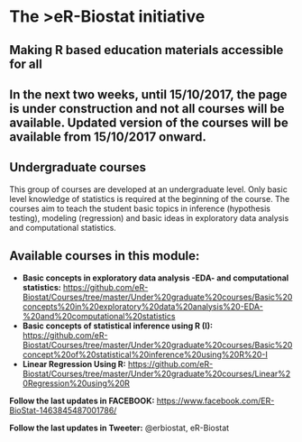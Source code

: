 # The >eR-Biostat initiative
## Making R based education materials accessible for all

## In the next two weeks, until 15/10/2017, the page is under construction and not all courses will  be available. Updated version of the courses will be available from 15/10/2017 onward.

## Undergraduate courses
This group of courses are developed at an undergraduate level. Only basic level knowledge of statistics is required at the beginning of the course. The courses  aim to teach the student basic topics in inference (hypothesis testing), modeling (regression) and basic ideas in exploratory data analysis and computational  statistics.

## Available courses in this module:
* **Basic concepts in exploratory data analysis -EDA- and computational statistics:** https://github.com/eR-Biostat/Courses/tree/master/Under%20graduate%20courses/Basic%20concepts%20in%20exploratory%20data%20analysis%20-EDA-%20and%20computational%20statistics 
* **Basic concepts of statistical inference using R (I):** https://github.com/eR-Biostat/Courses/tree/master/Under%20graduate%20courses/Basic%20concept%20of%20statistical%20inference%20using%20R%20-I
* **Linear Regression Using R:** https://github.com/eR-Biostat/Courses/tree/master/Under%20graduate%20courses/Linear%20Regression%20using%20R

**Follow the last updates in FACEBOOK:** https://www.facebook.com/ER-BioStat-1463845487001786/

**Follow the last updates in Tweeter:** @erbiostat, eR-Biostat

